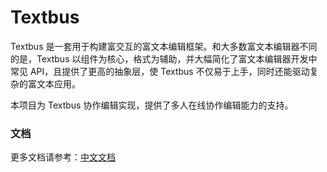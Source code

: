 Textbus
=====================

Textbus 是一套用于构建富交互的富文本编辑框架。和大多数富文本编辑器不同的是，Textbus 以组件为核心，格式为辅助，并大幅简化了富文本编辑器开发中常见
API，且提供了更高的抽象层，使 Textbus 不仅易于上手，同时还能驱动复杂的富文本应用。

本项目为 Textbus 协作编辑实现，提供了多人在线协作编辑能力的支持。

### 文档

更多文档请参考：[中文文档](https://textbus.io)
